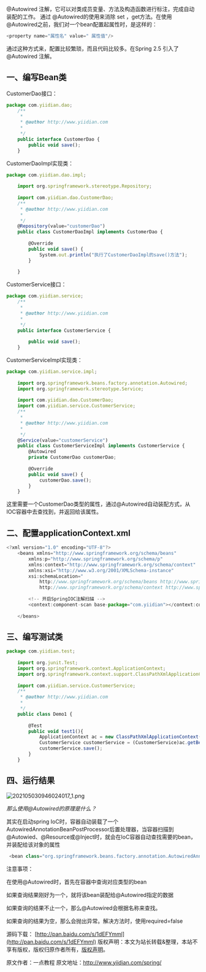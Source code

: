 


@Autowired 注解，它可以对类成员变量、方法及构造函数进行标注，完成自动装配的工作。 通过 @Autowired的使用来消除 set ，get方法。在使用@Autowired之前，我们对一个bean配置起属性时，是这样的：


```js 
<property name="属性名" value=" 属性值"/>
```

通过这种方式来，配置比较繁琐，而且代码比较多。在Spring 2.5 引入了 @Autowired 注解。

## **一、编写Bean类**

CustomerDao接口：

```js 
package com.yiidian.dao;
    /**
     * 
     * @author http://www.yiidian.com
     *
     */
    public interface CustomerDao {
    	public void save();
    }
```

CustomerDaoImpl实现类：


```js 
package com.yiidian.dao.impl;
    
    import org.springframework.stereotype.Repository;
    
    import com.yiidian.dao.CustomerDao;
    /**
     * @author http://www.yiidian.com
     *
     */
    @Repository(value="customerDao")
    public class CustomerDaoImpl implements CustomerDao {
    
    	@Override
    	public void save() {
    		System.out.println("执行了CustomerDaoImpl的save()方法");
    	}
    	
    }
```

CustomerService接口：


```js 
package com.yiidian.service;
    /**
     * 
     * @author http://www.yiidian.com
     *
     */
    public interface CustomerService {
    
    	public void save();
    }
```

CustomerServiceImpl实现类：


```js 
package com.yiidian.service.impl;
    
    import org.springframework.beans.factory.annotation.Autowired;
    import org.springframework.stereotype.Service;
    
    import com.yiidian.dao.CustomerDao;
    import com.yiidian.service.CustomerService;
    /**
     * 
     * @author http://www.yiidian.com
     *
     */
    @Service(value="customerService")
    public class CustomerServiceImpl implements CustomerService {
    	@Autowired
    	private CustomerDao customerDao;
    
    	@Override
    	public void save() {
    		customerDao.save();
    	}
    }
```

这里需要一个CustomerDao类型的属性，通过@Autowired自动装配方式，从IOC容器中去查找到，并返回给该属性。

## **二、配置applicationContext.xml**


```js 
<?xml version="1.0" encoding="UTF-8"?>
    <beans xmlns="http://www.springframework.org/schema/beans"
    	xmlns:p="http://www.springframework.org/schema/p"
    	xmlns:context="http://www.springframework.org/schema/context"
        xmlns:xsi="http://www.w3.org/2001/XMLSchema-instance"
        xsi:schemaLocation="
            http://www.springframework.org/schema/beans http://www.springframework.org/schema/beans/spring-beans.xsd
            http://www.springframework.org/schema/context http://www.springframework.org/schema/context/spring-context.xsd">
    	
    	<!-- 开启SpringIOC注解扫描 -->
    	<context:component-scan base-package="com.yiidian"></context:component-scan>
    	
    </beans>
```

## **三、编写测试类**


```js 
package com.yiidian.test;
    
    import org.junit.Test;
    import org.springframework.context.ApplicationContext;
    import org.springframework.context.support.ClassPathXmlApplicationContext;
    
    import com.yiidian.service.CustomerService;
    /**
     * @author http://www.yiidian.com
     *
     */
    public class Demo1 {
    	
    	@Test
    	public void test1(){
    		ApplicationContext ac = new ClassPathXmlApplicationContext("applicationContext.xml");
    		CustomerService customerService = (CustomerService)ac.getBean("customerService");
    		customerService.save();
    	}
    }
```

## **四、运行结果**

![202105030946024017_1.png](https://gitee.com/hezhiyuan007/java-study/raw/master/images/Spring/f2f5519d-be57-4a81-bc74-a421ae915292.png)

*那么使用@Autowired的原理是什么？*

其实在启动spring IoC时，容器自动装载了一个AutowiredAnnotationBeanPostProcessor后置处理器，当容器扫描到@Autowied、@Resource或@Inject时，就会在IoC容器自动查找需要的bean，并装配给该对象的属性

```js 
 <bean class="org.springframework.beans.factory.annotation.AutowiredAnnotationBeanPostProcessor"/>  
```

注意事项：

在使用@Autowired时，首先在容器中查询对应类型的bean

如果查询结果刚好为一个，就将该bean装配给@Autowired指定的数据

如果查询的结果不止一个，那么@Autowired会根据名称来查找。

如果查询的结果为空，那么会抛出异常。解决方法时，使用required=false

源码下载： [http://pan.baidu.com/s/1dEFYmml](http://pan.baidu.com/s/1dEFYmml)
版权声明：本文为站长转载&整理，本站不享有版权，版权归原作者所有，[版权声明](https://gitee.com/hezhiyuan007/java-notes/raw/master/disclaimer.md)。




原文作者：一点教程 原文地址：http://www.yiidian.com/spring/